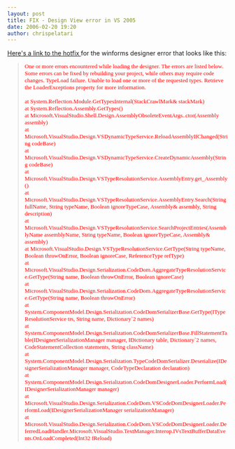 ```yaml
---
layout: post
title: FIX - Design View error in VS 2005
date: 2006-02-20 19:20
author: chrispelatari
---
```


<p><a href="http://support.microsoft.com/kb/912019/en-us">Here's a link to the
hotfix </a>for the winforms designer error that looks like this:</p>
<blockquote style="margin-right:0;">
  <p><font face="Verdana" color="#ff0000" size="2">One or more errors encountered
  while loading the designer. The errors are listed below. Some errors can be
  fixed by rebuilding your project, while others may require code changes.
  TypeLoad failure. Unable to load one or more of the requested types. Retrieve
  the LoaderExceptions property for more information. <br /><br />at
  System.Reflection.Module.GetTypesInternal(StackCrawlMark&amp; stackMark)
  <br />at System.Reflection.Assembly.GetTypes() <br />at
  Microsoft.VisualStudio.Shell.Design.AssemblyObsoleteEventArgs..ctor(Assembly
  assembly) <br />at
  Microsoft.VisualStudio.Design.VSDynamicTypeService.ReloadAssemblyIfChanged(String
  codeBase) <br />at
  Microsoft.VisualStudio.Design.VSDynamicTypeService.CreateDynamicAssembly(String
  codeBase) <br />at
  Microsoft.VisualStudio.Design.VSTypeResolutionService.AssemblyEntry.get_Assembly()
  <br />at
  Microsoft.VisualStudio.Design.VSTypeResolutionService.AssemblyEntry.Search(String
  fullName, String typeName, Boolean ignoreTypeCase, Assembly&amp; assembly,
  String description) <br />at
  Microsoft.VisualStudio.Design.VSTypeResolutionService.SearchProjectEntries(AssemblyName
  assemblyName, String typeName, Boolean ignoreTypeCase, Assembly&amp; assembly)
  <br />at Microsoft.VisualStudio.Design.VSTypeResolutionService.GetType(String
  typeName, Boolean throwOnError, Boolean ignoreCase, ReferenceType refType)
  <br />at
  Microsoft.VisualStudio.Design.Serialization.CodeDom.AggregateTypeResolutionService.GetType(String
  name, Boolean throwOnError, Boolean ignoreCase) <br />at
  Microsoft.VisualStudio.Design.Serialization.CodeDom.AggregateTypeResolutionService.GetType(String
  name, Boolean throwOnError) <br />at
  System.ComponentModel.Design.Serialization.CodeDomSerializerBase.GetType(ITypeResolutionService
  trs, String name, Dictionary`2 names) <br />at
  System.ComponentModel.Design.Serialization.CodeDomSerializerBase.FillStatementTable(IDesignerSerializationManager
  manager, IDictionary table, Dictionary`2 names, CodeStatementCollection
  statements, String className) <br />at
  System.ComponentModel.Design.Serialization.TypeCodeDomSerializer.Deserialize(IDesignerSerializationManager
  manager, CodeTypeDeclaration declaration) <br />at
  System.ComponentModel.Design.Serialization.CodeDomDesignerLoader.PerformLoad(IDesignerSerializationManager
  manager) <br />at
  Microsoft.VisualStudio.Design.Serialization.CodeDom.VSCodeDomDesignerLoader.PerformLoad(IDesignerSerializationManager
  serializationManager) <br />at
  Microsoft.VisualStudio.Design.Serialization.CodeDom.VSCodeDomDesignerLoader.DeferredLoadHandler.Microsoft.VisualStudio.TextManager.Interop.IVsTextBufferDataEvents.OnLoadCompleted(Int32
  fReload)</font></p></blockquote>
